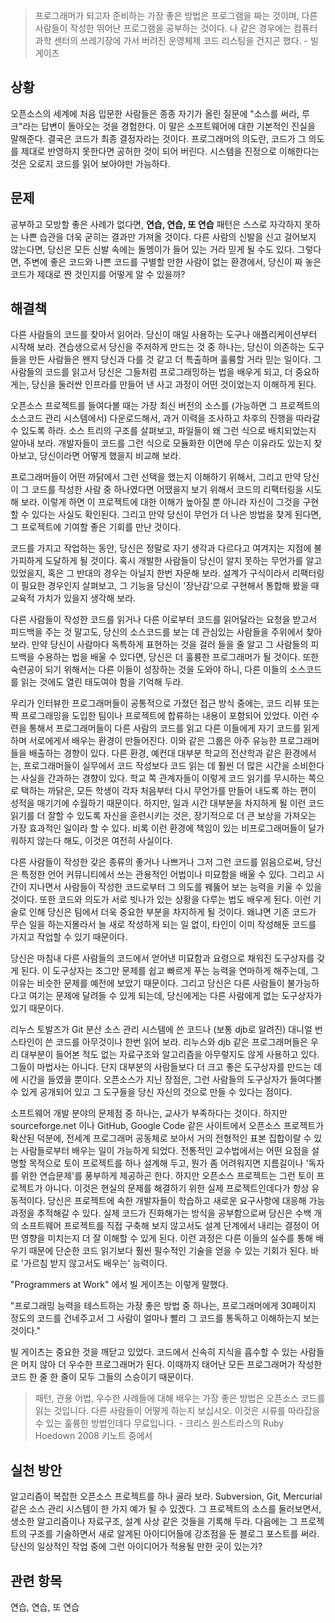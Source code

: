 > 프로그래머가 되고자 준비하는 가장 좋은 방법은 프로그램을 짜는 것이며, 다른 사람들이 작성한 뛰어난 프로그램을 공부하는 것이다. 나 같은 경우에는 컴퓨터 과학 센터의 쓰레기장에 가서 버려진 운영체제 코드 리스팅을 건지곤 했다. - 빌 게이츠

## 상황
오픈소스의 세계에 처음 입문한 사람들은 종종 자기가 올린 질문에 "소스를 써라, 루크"라는 답변이 돌아오는 것을 경험한다. 이 말은 소프트웨어에 대한 기본적인 진실을 말해준다. 결국은 코드가 최종 결정자라는 것이다. 프로그래머의 의도란, 코드가 그 의도를 제대로 반영하지 못한다면 공허한 것이 되어 버린다. 시스템을 진정으로 이해한다는 것은 오로지 코드를 읽어 보아야만 가능하다.

## 문제
공부하고 모방할 좋은 사례가 없다면, **연습, 연습, 또 연습** 패턴은 스스로 자각하지 못하는 나쁜 습관을 더욱 굳히는 결과만 가져올 것이다. 다른 사람의 신발을 신고 걸어보지 않는다면, 당신은 모든 신발 속에는 돌멩이가 들어 있는 거라 믿게 될 수도 있다. 그렇다면, 주변에 좋은 코드와 나쁜 코드를 구별할 만한 사람이 없는 환경에서, 당신이 짜 놓은 코드가 제대로 짠 것인지를 어떻게 알 수 있을까?

## 해결책
다른 사람들의 코드를 찾아서 읽어라. 당신이 매일 사용하는 도구나 애플리케이션부터 시작해 보라. 견습생으로서 당신을 주저하게 만드는 것 중 하나는, 당신이 의존하는 도구들을 만든 사람들은 왠지 당신과 다를 것 같고 더 특출하며 훌륭할 거라 믿는 일이다. 그 사람들의 코드를 읽고서 당신은 그들처럼 프로그래밍하는 법을 배우게 되고, 더 중요하게는, 당신을 둘러싼 인프라를 만들어 낸 사고 과정이 어떤 것이었는지 이해하게 된다.

오픈소스 프로젝트를 들여다볼 때는 가장 최신 버전의 소스를 (가능하면 그 프로젝트의 소스코드 관리 시스템에서) 다운로드해서, 과거 이력을 조사하고 차후의 진행을 따라갈 수 있도록 하라. 소스 트리의 구조를 살펴보고, 파일들이 왜 그런 식으로 배치되었는지 알아내 보라. 개발자들이 코드를 그런 식으로 모듈화한 이면에 무슨 이유라도 있는지 찾아보고, 당신이라면 어떻게 했을지 비교해 보라.

프로그래머들이 어떤 까닭에서 그런 선택을 했는지 이해하기 위해서, 그리고 만약 당신이 그 코드를 작성한 사람 중 하나였다면 어땠을지 보기 위해서 코드의 리팩터링을 시도해 보라. 이렇게 하면 이 프로젝트에 대한 이해가 높아질 뿐 아니라 자신이 그것을 구현할 수 있다는 사실도 확인된다. 그리고 만약 당신이 무언가 더 나은 방법을 찾게 된다면, 그 프로젝트에 기여할 좋은 기회를 만난 것이다.

코드를 가지고 작업하는 동안, 당신은 정말로 자기 생각과 다르다고 여겨지는 지점에 불가피하게 도달하게 될 것이다. 혹시 개발한 사람들이 당신이 알지 못하는 무언가를 알고 있었을지, 혹은 그 반대의 경우는 아닐지 한번 자문해 보라. 설계가 구식이라서 리팩터링이 필요한 경우인지 살펴보고, 그 기능을 당신이 '장난감'으로 구현해서 통합해 봤을 때 교육적 가치가 있을지 생각해 보라.

다른 사람들이 작성한 코드를 읽거나 다른 이로부터 코드를 읽어달라는 요청을 받고서 피드백을 주는 것 말고도, 당신의 소스코드를 보는 데 관심있는 사람들을 주위에서 찾아보라. 만약 당신이 사람마다 독특하게 표현하는 것을 걸러 들을 줄 알고 그 사람들의 피드백을 수용하는 법을 배울 수 있다면, 당신은 더 훌륭한 프로그래머가 될 것이다. 또한 숙련공이 되기 위해서는 다른 이들이 성장하는 것을 도와야 하니, 다른 이들의 소스코드를 읽는 것에도 열린 태도여야 함을 기억해 두라.

우리가 인터뷰한 프로그래머들이 공통적으로 가졌던 접근 방식 중에는, 코드 리뷰 또는 짝 프로그래밍을 도입한 팀이나 프로젝트에 합류하는 내용이 포함되어 있었다. 이런 수련을 통해서 프로그래머들이 다른 사람의 코드를 읽고 다른 이들에게 자기 코드를  읽게 하며 서로에게서 배우는 환경이 만들어진다. 이와 같은 그룹은 아주 유능한 프로그래머들을 배출하는 경향이 있다. 다른 환경, 예컨대 대부분 학교의 전산학과 같은 환경에서는, 프로그래머들이 실무에서 코드 작성보다 코드 읽는 데 훨씬 더 많은 시간을 소비한다는 사실을 간과하는 경향이 있다. 학교 쪽 관계자들이 이렇게 코드 읽기를 무시하는 쪽으로 택하는 까닭은, 모든 학생이 각자 처음부터 다시 무언가를 만들어 내도록 하는 편이 성적을 매기기에 수월하기 때문이다. 하지만, 일과 시간 대부분을 차지하게 될 이런 코드 읽기를 더 잘할 수 있도록 자신을 훈련시키는 것은, 장기적으로 더 큰 보상을 가져오는 가장 효과적인 일이라 할 수 있다. 비록 이런 환경에 책임이 있는 비프로그래머들이 달가워하지 않는다 해도, 이것은 여전히 사실이다.

다른 사람들이 작성한 갖은 종류의 좋거나 나쁘거나 그저 그런 코드를 읽음으로써, 당신은 특정한 언어 커뮤니티에서 쓰는 관용적인 어법이나 미묘함을 배울 수 있다. 그리고 시간이 지나면서 사람들이 작성한 코드로부터 그 의도를 꿰뚫어 보는 능력을 키울 수 있을 것이다. 또한 코드와 의도가 서로 빗나가 있는 상황을 다루는 법도 배우게 된다. 이런 기술로 인해 당신은 팀에서 더욱 중요한 부분을 차지하게 될 것이다. 왜냐면 기존 코드가 무슨 일을 하는지몰라서 늘 새로 작성하게 되는 일 없이, 타인이 이미 작성해둔 코드를 가지고 작업할 수 있기 때문이다.

당신은 마침내 다른 사람들의 코드에서 얻어낸 미묘함과 요령으로 채워진 도구상자를 갖게 된다. 이 도구상자는 조그만 문제를 쉽고 빠르게 푸는 능력을 연마하게 해주는데, 그 이유는 비슷한 문제를 예전에 보았기 때문이다. 그리고 당신은 다른 사람들이 불가능하다고 여기는 문제에 달려들 수 있게 되는데, 당신에게는 다른 사람에게 없는 도구상자가 있기 때문이다.

리누스 토발즈가 Git 분산 소스 관리 시스템에 쓴 코드나 (보통 djb로 알려진) 대니얼 번스타인이 쓴 코드를 아무것이나 한번 읽어 보라. 리누스와 djb 같은 프로그래머들은 우리 대부분이 들어본 적도 없는 자료구조와 알고리즘을 아무렇지도 않게 사용하고 있다. 그들이 마법사는 아니다. 단지 대부분의 사람들보다 더 크고 좋은 도구상자를 만드는 데에 시간을 들였을 뿐이다. 오픈소스가 지닌 장점은, 그런 사람들의 도구상자가 들여다볼 수 있게 공개되어 있고 그 도구들을 당신 자신의 것으로 만들 수 있다는 점이다.

소프트웨어 개발 분야의 문제점 중 하나는, 교사가 부족하다는 것이다. 하지만 sourceforge.net 이나 GitHub, Google Code 같은 사이트에서 오픈소스 프로젝트가 확산된 덕분에, 전세계 프로그래머 공동체로 보아서 거의 전형적인 표본 집합이랄 수 있는 사람들로부터 배우는 일이 가능하게 되었다. 전통적인 교수법에서는 어떤 요점을 설명할 목적으로 토이 프로젝트를 하나 설계해 두고, 뭔가 좀 어려워지면 지름길이나 '독자를 위한 연습문제'를 풍부하게 제공하곤 한다. 하지만 오픈소스 프로젝트는 그런 토이 프로젝트가 아니다. 이것은 현실의 문제를 해결하기 위한 실제 프로젝트인데다가 항상 유동적이다. 당신은 프로젝트에 속한 개발자들이 학습하고 새로운 요구사항에 대응해 가능 과정을 추적해갈 수 있다. 실제 코드가 진화해가는 방식을 공부함으로써 당신은 수백 개의 소프트웨어 프로젝트를 직접 구축해 보지 않고서도 설계 단계에서 내리는 결정이 어떤 영향을 미치는지 더 잘 이해할 수 있게 된다. 이런 과정은 다른 이들의 실수를 통해 배우기 때문에 단순한 코드 읽기보다 훨씬 필수적인 기술을 얻을 수 있는 기회가 된다. 바로 '가르침 받지 않고서도 배우는' 능력이다.

"Programmers at Work" 에서 빌 게이츠는 이렇게 말했다.

"프로그래밍 능력을 테스트하는 가장 좋은 방법 중 하나는, 프로그래머에게 30페이지 정도의 코드를 건네주고서 그 사람이 얼마나 빨리 그 코드를 통독하고 이해하는지 보는 것이다."

빌 게이츠는 중요한 것을 깨닫고 있었다. 코드에서 신속히 지식을 흡수할 수 있는 사람들은 머지 않아 더 우수한 프로그래머가 된다. 이때까지 태어난 모든 프로그래머가 작성한 코드 한 줄 한 줄이 모두 그들의 스승이기 때문이다.

> 패턴, 관용 어법, 우수한 사례들에 대해 배우는 가장 좋은 방법은 오픈소스 코드를 읽는 것입니다. 다른 사람들이 어떻게 하는지 보십시오. 이것은 시류를 따라잡을 수 있는 훌륭한 방법인데다 무료입니다. - 크리스 원스트라스의 Ruby Hoedown 2008 키노트 중에서

## 실천 방안
알고리즘이 복잡한 오픈소스 프로젝트를 하나 골라 보라. Subversion, Git, Mercurial 같은 소스 관리 시스템이 한 가지 예가 될 수 있겠다. 그 프로젝트의 소스를 둘러보면서, 생소한 알고리즘이나 자료구조, 설계 사상 같은 것들을 기록해 두라. 다음에는 그 프로젝트의 구조를 기술하면서 새로 알게된 아이디어들에 강조점을 둔 블로그 포스트를 써라. 당신의 일상적인 작업 중에 그런 아이디어가 적용될 만한 곳이 있는가?

## 관련 항목
연습, 연습, 또 연습